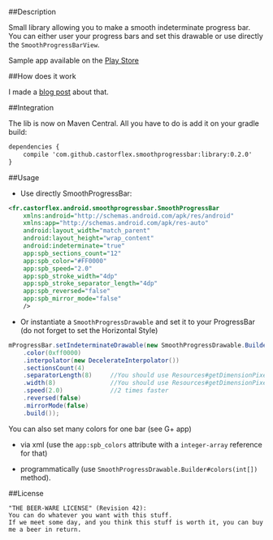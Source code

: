 ##Description

Small library allowing you to make a smooth indeterminate progress bar. You can either user your progress bars and set this drawable or use directly the `SmoothProgressBarView`.

Sample app available on the [Play Store]

##How does it work

I made a [blog post] about that.

##Integration

The lib is now on Maven Central. All you have to do is add it on your gradle build:

```xml
dependencies {
    compile 'com.github.castorflex.smoothprogressbar:library:0.2.0'
}
```

##Usage

-	Use directly SmoothProgressBar:

```xml
<fr.castorflex.android.smoothprogressbar.SmoothProgressBar
	xmlns:android="http://schemas.android.com/apk/res/android"
	xmlns:app="http://schemas.android.com/apk/res-auto"
    android:layout_width="match_parent"
    android:layout_height="wrap_content"
    android:indeterminate="true"
    app:spb_sections_count="12"
    app:spb_color="#FF0000"
    app:spb_speed="2.0"
    app:spb_stroke_width="4dp"
    app:spb_stroke_separator_length="4dp"
    app:spb_reversed="false"
    app:spb_mirror_mode="false"
    />
```

-   Or instantiate a `SmoothProgressDrawable` and set it to your ProgressBar (do not forget to set the Horizontal Style)

```java
mProgressBar.setIndeterminateDrawable(new SmoothProgressDrawable.Builder(context)
    .color(0xff0000)
    .interpolator(new DecelerateInterpolator())
    .sectionsCount(4)
    .separatorLength(8)     //You should use Resources#getDimensionPixelSize
    .width(8)               //You should use Resources#getDimensionPixelSize
    .speed(2.0)             //2 times faster
    .reversed(false)
    .mirrorMode(false)
    .build());
```

You can also set many colors for one bar (see G+ app)

-   via xml (use the `app:spb_colors` attribute with a `integer-array` reference for that)

-   programmatically (use `SmoothProgressDrawable.Builder#colors(int[])` method).


##License

```
"THE BEER-WARE LICENSE" (Revision 42):
You can do whatever you want with this stuff.
If we meet some day, and you think this stuff is worth it, you can buy me a beer in return.
```


[blog post]: http://antoine-merle.com/blog/2013/11/12/make-your-progressbar-more-smooth/

[Play Store]: https://play.google.com/store/apps/details?id=fr.castorflex.android.smoothprogressbar.sample
